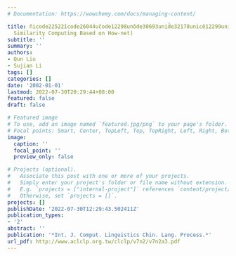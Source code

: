 ```yaml
---
# Documentation: https://wowchemy.com/docs/managing-content/

title: n̆icode22522ĭcode26044uc̆ode12298unŏde30693unid̆e32178unicĕ12299unicŏ30340unicod3̆6781unicode4̆409unicode4̆86unicode38̆1unicode306̆unicode202̆unicode2423̆unicode35336̆unicode31639(̆Word
  Similarity Computing Based on How-net)
subtitle: ''
summary: ''
authors:
- Qun Liu
- Sujian Li
tags: []
categories: []
date: '2002-01-01'
lastmod: 2022-07-30T20:29:44+08:00
featured: false
draft: false

# Featured image
# To use, add an image named `featured.jpg/png` to your page's folder.
# Focal points: Smart, Center, TopLeft, Top, TopRight, Left, Right, BottomLeft, Bottom, BottomRight.
image:
  caption: ''
  focal_point: ''
  preview_only: false

# Projects (optional).
#   Associate this post with one or more of your projects.
#   Simply enter your project's folder or file name without extension.
#   E.g. `projects = ["internal-project"]` references `content/project/deep-learning/index.md`.
#   Otherwise, set `projects = []`.
projects: []
publishDate: '2022-07-30T12:29:43.502411Z'
publication_types:
- '2'
abstract: ''
publication: '*Int. J. Comput. Linguistics Chin. Lang. Process.*'
url_pdf: http://www.aclclp.org.tw/clclp/v7n2/v7n2a3.pdf
---
```

